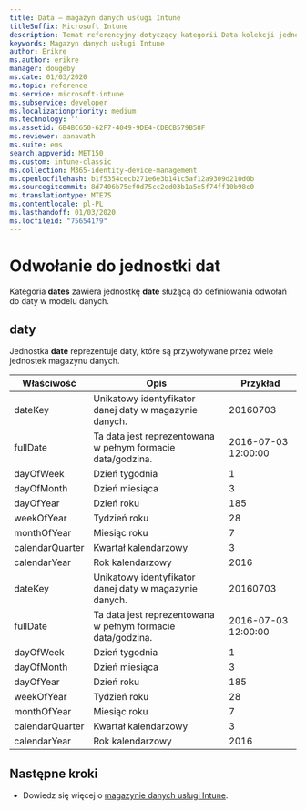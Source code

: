 ```yaml
---
title: Data — magazyn danych usługi Intune
titleSuffix: Microsoft Intune
description: Temat referencyjny dotyczący kategorii Data kolekcji jednostek w interfejsie API magazynu danych usługi Intune.
keywords: Magazyn danych usługi Intune
author: Erikre
ms.author: erikre
manager: dougeby
ms.date: 01/03/2020
ms.topic: reference
ms.service: microsoft-intune
ms.subservice: developer
ms.localizationpriority: medium
ms.technology: ''
ms.assetid: 6B4BC650-62F7-4049-9DE4-CDECB579B58F
ms.reviewer: aanavath
ms.suite: ems
search.appverid: MET150
ms.custom: intune-classic
ms.collection: M365-identity-device-management
ms.openlocfilehash: b1f5354cecb271e6e3b141c5af12a9309d210d0b
ms.sourcegitcommit: 8d7406b75ef0d75cc2ed03b1a5e5f74ff10b98c0
ms.translationtype: MTE75
ms.contentlocale: pl-PL
ms.lasthandoff: 01/03/2020
ms.locfileid: "75654179"
---
```

# <a name="reference-for-dates-entity"></a>Odwołanie do jednostki dat

Kategoria **dates** zawiera jednostkę **date** służącą do definiowania odwołań do daty w modelu danych.

## <a name="dates"></a>daty

Jednostka **date** reprezentuje daty, które są przywoływane przez wiele jednostek magazynu danych.


|    Właściwość     |                      Opis                       |       Przykład        |
|-----------------|--------------------------------------------------------|----------------------|
|     dateKey     | Unikatowy identyfikator danej daty w magazynie danych. |       20160703       |
|    fullDate     |    Ta data jest reprezentowana w pełnym formacie data/godzina.     | 2016-07-03 12:00:00 |
|    dayOfWeek    |                      Dzień tygodnia                       |          1           |
|   dayOfMonth    |                      Dzień miesiąca                      |          3           |
|    dayOfYear    |                      Dzień roku                       |         185          |
|   weekOfYear    |                      Tydzień roku                      |          28          |
|   monthOfYear   |                   Miesiąc roku                    |          7           |
| calendarQuarter |                    Kwartał kalendarzowy                    |          3           |
|  calendarYear   |                     Rok kalendarzowy                      |         2016         |
|     dateKey     | Unikatowy identyfikator danej daty w magazynie danych. |       20160703       |
|    fullDate     |    Ta data jest reprezentowana w pełnym formacie data/godzina.     | 2016-07-03 12:00:00 |
|    dayOfWeek    |                      Dzień tygodnia                       |          1           |
|   dayOfMonth    |                      Dzień miesiąca                      |          3           |
|    dayOfYear    |                      Dzień roku                       |         185          |
|   weekOfYear    |                      Tydzień roku                      |          28          |
|   monthOfYear   |                   Miesiąc roku                    |          7           |
| calendarQuarter |                    Kwartał kalendarzowy                    |          3           |
|  calendarYear   |                     Rok kalendarzowy                      |         2016         |

## <a name="next-steps"></a>Następne kroki

- Dowiedz się więcej o [magazynie danych usługi Intune](../reports-nav-create-intune-reports.md).
